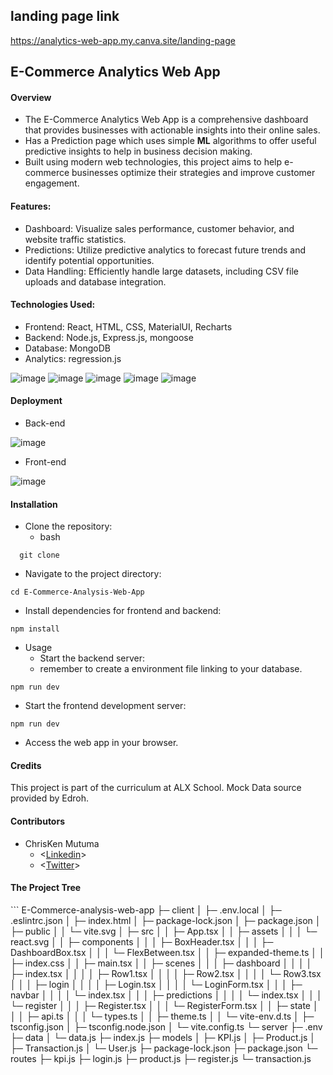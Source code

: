 <h2> landing page link </h2>

https://analytics-web-app.my.canva.site/landing-page

<h2> E-Commerce Analytics Web App </h2>

<h4> Overview </h4>

- The E-Commerce Analytics Web App is a comprehensive dashboard that provides businesses with actionable insights into their online sales.
- Has a Prediction page which uses simple **ML** algorithms to offer useful predictive insights to help in business decision making.
- Built using modern web technologies, this project aims to help e-commerce businesses optimize their strategies and improve customer engagement.

<h4> Features: </h4>

- Dashboard: Visualize sales performance, customer behavior, and website traffic statistics.
- Predictions: Utilize predictive analytics to forecast future trends and identify potential opportunities.
- Data Handling: Efficiently handle large datasets, including CSV file uploads and database integration.

<h4> Technologies Used: </h4>

- Frontend: React, HTML, CSS, MaterialUI, Recharts
- Backend: Node.js, Express.js, mongoose
- Database: MongoDB
- Analytics: regression.js

![image](https://img.shields.io/badge/React-20232A?style=for-the-badge&logo=react&logoColor=61DAFB)
![image](https://img.shields.io/badge/Node%20js-339933?style=for-the-badge&logo=nodedotjs&logoColor=white)
![image](https://img.shields.io/badge/Material%20UI-007FFF?style=for-the-badge&logo=mui&logoColor=white)
![image](https://img.shields.io/badge/Express%20js-000000?style=for-the-badge&logo=express&logoColor=white)
![image](https://img.shields.io/badge/MongoDB-4EA94B?style=for-the-badge&logo=mongodb&logoColor=white)

<h4> Deployment </h4>

- Back-end

![image](https://img.shields.io/badge/Render-46E3B7?style=for-the-badge&logo=render&logoColor=white)

- Front-end

![image](https://img.shields.io/badge/Vercel-000000?style=for-the-badge&logo=vercel&logoColor=white)

<h4> Installation </h4>

- Clone the repository:
  - bash

```
  git clone
```

- Navigate to the project directory:

```
cd E-Commerce-Analysis-Web-App
```

- Install dependencies for frontend and backend:

```
npm install
```

- Usage
  - Start the backend server:
  - remember to create a environment file linking to your database.

```
npm run dev
```

- Start the frontend development server:

```
npm run dev
```

- Access the web app in your browser.

<h4> Credits </h4>
This project is part of the curriculum at ALX School.
Mock Data source provided by Edroh.

<h4> Contributors </h4>

- ChrisKen Mutuma
  - <[Linkedin](https://www.linkedin.com/in/mutuma-chris-520355270)>
  - <[Twitter](https://twitter.com/MutumaChrisken)>

<h4> The Project Tree </h4>
```
E-Commerce-analysis-web-app
├─ client
│  ├─ .env.local
│  ├─ .eslintrc.json
│  ├─ index.html
│  ├─ package-lock.json
│  ├─ package.json
│  ├─ public
│  │  └─ vite.svg
│  ├─ src
│  │  ├─ App.tsx
│  │  ├─ assets
│  │  │  └─ react.svg
│  │  ├─ components
│  │  │  ├─ BoxHeader.tsx
│  │  │  ├─ DashboardBox.tsx
│  │  │  └─ FlexBetween.tsx
│  │  ├─ expanded-theme.ts
│  │  ├─ index.css
│  │  ├─ main.tsx
│  │  ├─ scenes
│  │  │  ├─ dashboard
│  │  │  │  ├─ index.tsx
│  │  │  │  ├─ Row1.tsx
│  │  │  │  ├─ Row2.tsx
│  │  │  │  └─ Row3.tsx
│  │  │  ├─ login
│  │  │  │  ├─ Login.tsx
│  │  │  │  └─ LoginForm.tsx
│  │  │  ├─ navbar
│  │  │  │  └─ index.tsx
│  │  │  ├─ predictions
│  │  │  │  └─ index.tsx
│  │  │  └─ register
│  │  │     ├─ Register.tsx
│  │  │     └─ RegisterForm.tsx
│  │  ├─ state
│  │  │  ├─ api.ts
│  │  │  └─ types.ts
│  │  ├─ theme.ts
│  │  └─ vite-env.d.ts
│  ├─ tsconfig.json
│  ├─ tsconfig.node.json
│  └─ vite.config.ts
└─ server
   ├─ .env
   ├─ data
   │  └─ data.js
   ├─ index.js
   ├─ models
   │  ├─ KPI.js
   │  ├─ Product.js
   │  ├─ Transaction.js
   │  └─ User.js
   ├─ package-lock.json
   ├─ package.json
   └─ routes
      ├─ kpi.js
      ├─ login.js
      ├─ product.js
      ├─ register.js
      └─ transaction.js

```

```
